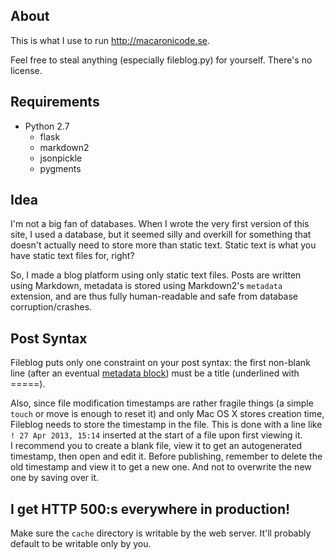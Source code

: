 About
-----
This is what I use to run <http://macaronicode.se>.

Feel free to steal anything (especially fileblog.py) for yourself. There's no license.

Requirements
------------
* Python 2.7
	* flask
	* markdown2
	* jsonpickle
	* pygments

Idea
----
I'm not a big fan of databases. When I wrote the very first version of this site, I used a database, but it seemed silly and overkill for something that doesn't actually need to store more than static text. Static text is what you have static text files for, right?

So, I made a blog platform using only static text files. Posts are written using Markdown, metadata is stored using Markdown2's `metadata` extension, and are thus fully human-readable and safe from database corruption/crashes.

Post Syntax
-----------
Fileblog puts only one constraint on your post syntax: the first non-blank line (after an eventual [metadata block](http://hiltmon.com/blog/2012/06/18/markdown-metadata/)) must be a title (underlined with =====).

Also, since file modification timestamps are rather fragile things (a simple `touch` or move is enough to reset it) and only Mac OS X stores creation time, Fileblog needs to store the timestamp in the file.
This is done with a line like `! 27 Apr 2013, 15:14` inserted at the start of a file upon first viewing it.  
I recommend you to create a blank file, view it to get an autogenerated timestamp, then open and edit it. Before publishing, remember to delete the old timestamp and view it to get a new one. And not to overwrite the new one by saving over it.

I get HTTP 500:s everywhere in production!
------------------------------------------
Make sure the `cache` directory is writable by the web server. It'll probably default to be writable only by you.

